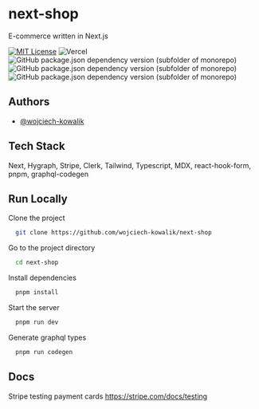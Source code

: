 # next-shop

E-commerce written in Next.js

[![MIT License](https://img.shields.io/badge/License-MIT-green.svg)](https://choosealicense.com/licenses/mit/)
![Vercel](https://vercelbadge.vercel.app/api/wojciech-kowalik/next-shop)
![GitHub package.json dependency version (subfolder of monorepo)](https://img.shields.io/github/package-json/dependency-version/wojciech-kowalik/next-shop/next)
![GitHub package.json dependency version (subfolder of monorepo)](https://img.shields.io/github/package-json/dependency-version/wojciech-kowalik/next-shop/typescript)
![GitHub package.json dependency version (subfolder of monorepo)](https://img.shields.io/github/package-json/dependency-version/wojciech-kowalik/next-shop/react)

## Authors

- [@wojciech-kowalik](https://www.github.com/wojciech-kowalik)

## Tech Stack

Next, Hygraph, Stripe, Clerk, Tailwind, Typescript, MDX, react-hook-form, pnpm, graphql-codegen

## Run Locally

Clone the project

```bash
  git clone https://github.com/wojciech-kowalik/next-shop
```

Go to the project directory

```bash
  cd next-shop
```

Install dependencies

```bash
  pnpm install
```

Start the server

```bash
  pnpm run dev
```

Generate graphql types

```bash
  pnpm run codegen
```

## Docs

Stripe testing payment cards
https://stripe.com/docs/testing
